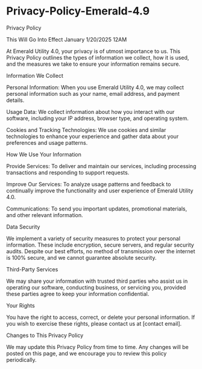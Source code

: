 # Privacy-Policy-Emerald-4.9
Privacy Policy

This Will Go Into Effect January 1/20/2025 12AM

At Emerald Utility 4.0, your privacy is of utmost importance to us. This Privacy Policy outlines the types of information we collect, how it is used, and the measures we take to ensure your information remains secure.

Information We Collect

Personal Information: When you use Emerald Utility 4.0, we may collect personal information such as your name, email address, and payment details.

Usage Data: We collect information about how you interact with our software, including your IP address, browser type, and operating system.

Cookies and Tracking Technologies: We use cookies and similar technologies to enhance your experience and gather data about your preferences and usage patterns.

How We Use Your Information

Provide Services: To deliver and maintain our services, including processing transactions and responding to support requests.

Improve Our Services: To analyze usage patterns and feedback to continually improve the functionality and user experience of Emerald Utility 4.0.

Communications: To send you important updates, promotional materials, and other relevant information.

Data Security

We implement a variety of security measures to protect your personal information. These include encryption, secure servers, and regular security audits. Despite our best efforts, no method of transmission over the internet is 100% secure, and we cannot guarantee absolute security.

Third-Party Services

We may share your information with trusted third parties who assist us in operating our software, conducting business, or servicing you, provided these parties agree to keep your information confidential.

Your Rights

You have the right to access, correct, or delete your personal information. If you wish to exercise these rights, please contact us at [contact email].

Changes to This Privacy Policy

We may update this Privacy Policy from time to time. Any changes will be posted on this page, and we encourage you to review this policy periodically.
